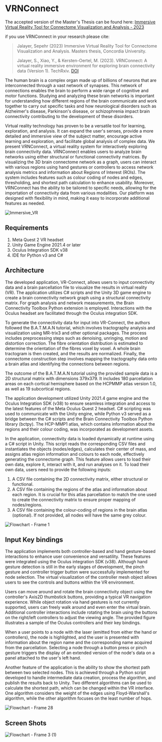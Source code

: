 # VRNConnect

The accepted version of the Master's Thesis can be found here:  [Immersive Virtual Reality Tool for Connectome Visualization and Analysis - 2023](https://spectrum.library.concordia.ca/id/eprint/991890/1/Jalayer_%20MCompSc_S2023.pdf)

if you use VRNConnect in your research please cite:
> Jalayer, Sepehr (2023) Immersive Virtual Reality Tool for Connectome Visualization and Analysis.  Masters thesis, Concordia University.
> 
> Jalayer, S., Xiao, Y., & Kersten-Oertel, M. (2023). VRNConnect: A virtual reality immersive environment for exploring brain connectivity data (Version 1). TechRxiv. [DOI](https://doi.org/10.36227/techrxiv.24173016.v1)


The human brain is a complex organ made up of billions of neurons that are interconnected through a vast network of synapses. This network of connections enables the brain to perform a wide range of cognitive and motor functions. Studying and analyzing these brain networks is important for understanding how different regions of the brain communicate and work together to carry out specific tasks and how neurological disorders such as Alzheimer's disease, Parkinson's disease, or schizophrenia impact brain connectivity contributing to the development of these disorders. 

Virtual reality technology has proven to be a versatile tool for learning, exploration, and analysis. It can expand the user's senses, provide a more detailed and immersive view of the subject matter, encourage active learning and exploration, and facilitate global analysis of complex data. We present VRNConnect, a virtual reality system for interactively exploring brain connectivity data. VRNConnect enables users to analyze brain networks using either structural or functional connectivity matrices. By visualizing the 3D brain connectome network as a graph, users can interact with various regions using hand gestures or controllers to access network analysis metrics and information about Regions of Interest (ROIs). The system includes features such as colour coding of nodes and edges, thresholding, and shortest path calculation to enhance usability. Moreover, VRNConnect has the ability to be tailored to specific needs, allowing for the importation of connectivity data from various modalities. Our platform was designed with flexibility in mind, making it easy to incorporate additional features as needed.

![Immersive_VR](https://user-images.githubusercontent.com/19148491/227953506-0d41dd31-a315-473b-94cb-7dfc42262397.jpg)


## Requirements

1. Meta Quest 2 VR headset
2. Unity Game Engine 2021.4 or later
3. Oculus Integration SDK v38
4. IDE for Python v3 and C#

## Architecture

The developed application, VR-Connect, allows users to input connectivity data and a brain parcellation file to visualize the results in virtual reality (VR). The application utilizes C# scripts and the Unity 3D game engine to create a brain connectivity network graph using a structural connectivity matrix. For graph analysis and network measurements, the Brain Connectivity Toolbox Python extension is employed. Interactions with the Oculus headset are facilitated through the Oculus integration SDK.

To generate the connectivity data for input into VR-Connect, the authors followed the B.A.T.M.A.N tutorial, which involves tractography analysis and visualization using MR-trix3 and other optional packages. The process includes preprocessing steps such as denoising, unringing, motion and distortion correction. The fibre orientation distribution is estimated to determine the orientation of the fibres voxel by voxel. A whole brain tractogram is then created, and the results are normalized. Finally, the connectome construction step involves mapping the tractography data onto a brain atlas and identifying the connections between regions.

The outcome of the B.A.T.M.A.N tutorial using the provided sample data is a 2D structural matrix with dimensions 379x379. It includes 180 parcellation areas on each cortical hemisphere based on the HCPMMP atlas version 1.0, as well as 19 subcortical regions.

The application development utilized Unity 2021.4 game engine and the Oculus Integration SDK (v38) to ensure seamless integration and access to the latest features of the Meta Oculus Quest 2 headset. C# scripting was used to communicate with the Unity engine, while Python v3 served as a bridge between the C# scripts and the Brain Connectivity Toolbox Python library (bctpy). The HCP-MMP1 atlas, which contains information about the regions and their colour coding, was incorporated as development assets.

In the application, connectivity data is loaded dynamically at runtime using a C# script in Unity. This script reads the corresponding CSV files and instantiates the objects (nodes/edges), calculates their center of mass, and assigns atlas region information and colours to each node, effectively generating the connectome graph. This feature allows users to load their own data, explore it, interact with it, and run analyses on it. To load their own data, users need to provide the following inputs:

1. A CSV file containing the 2D connectivity matrix, either structural or functional.
2. A CSV file containing the regions of the atlas and information about each region. It is crucial for this atlas parcellation to match the one used to create the connectivity matrix to ensure proper mapping of nodes/regions.
3. A CSV file containing the colour-coding of regions in the brain atlas (optional). If not provided, all nodes will have the same grey colour.

![Flowchart - Frame 1](https://github.com/sepehrja/VRNConnect/assets/19148491/f62e5653-f025-4bbb-a311-8d37675773ca)

## Input Key bindings

The application implements both controller-based and hand gesture-based interactions to enhance user convenience and versatility. These features were integrated using the Oculus integration SDK (v38). Although hand gesture detection is still in the early stages of development, the pinch gesture and controller trigger button were successfully implemented for node selection. The virtual visualization of the controller mesh object allows users to see the controls and buttons within the VR environment.

Users can move around and rotate the brain connectivity object using the controller's Axis2D thumbstick buttons, providing a typical VR navigation experience. While object rotation via hand gestures is not currently supported, users can freely walk around and even enter the virtual brain. Additional controller interactions include rotating the brain using the buttons on the right/left controllers to adjust the viewing angle. The provided figure illustrates a sample of the Oculus controllers and their key bindings.

When a user points to a node with the laser (emitted from either the hand or controllers), the node is highlighted, and the user is presented with information about the region name and the corresponding name acquired from the parcellation. Selecting a node through a button press or pinch gesture triggers the display of an extended version of the node's data on a panel attached to the user's left hand.

Another feature of the application is the ability to show the shortest path between two selected nodes. This is achieved through a Python script developed to handle intermediate data creation, process the algorithm, and publish the results back to Unity. Two different algorithms can be used to calculate the shortest path, which can be changed within the VR interface. One algorithm considers the weight of the edges using Floyd-Warshall's algorithm, while the other algorithm focuses on the least number of hops.

![Flowchart - Frame 28](https://github.com/sepehrja/VRNConnect/assets/19148491/3523642b-1ec5-4d6e-9403-516a274161b0)

## Screen Shots

![Flowchart - Frame 3 (1)](https://github.com/sepehrja/VRNConnect/assets/19148491/41307359-892b-46d1-b942-c81531c365bd)
